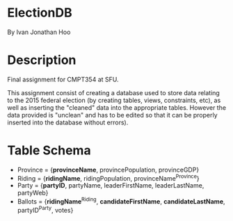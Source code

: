 # ElectionDB
By Ivan Jonathan Hoo

# Description
Final assignment for CMPT354 at SFU.

This assignment consist of creating a database used to store data relating to the 2015 federal election (by creating tables, views, constraints, etc), as well as inserting the "cleaned" data into the appropriate tables. However the data provided is "unclean" and has to be edited so that it can be properly inserted into the database without errors).

# Table Schema
- Province = {**provinceName**, provincePopulation, provinceGDP}
- Riding = {**ridingName**, ridingPopulation, provinceName<sup>Province</sup>}
- Party = {**partyID**, partyName, leaderFirstName, leaderLastName, partyWeb}
- Ballots = {**ridingName**<sup>Riding</sup>, **candidateFirstName**, **candidateLastName**, partyID<sup>Party</sup>,  votes}
